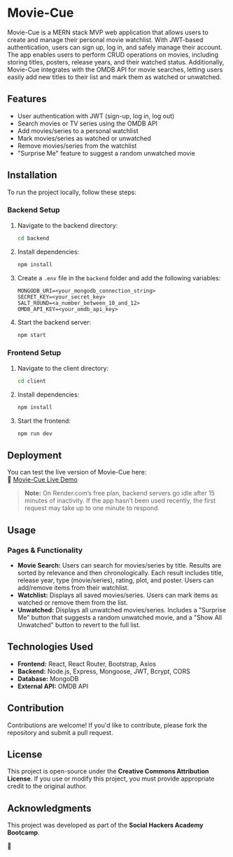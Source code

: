 # Movie-Cue

Movie-Cue is a MERN stack MVP web application that allows users to create and manage their personal movie watchlist. With JWT-based authentication, users can sign up, log in, and safely manage their account. The app enables users to perform CRUD operations on movies, including storing titles, posters, release years, and their watched status. Additionally, Movie-Cue integrates with the OMDB API for movie searches, letting users easily add new titles to their list and mark them as watched or unwatched.

## Features

- User authentication with JWT (sign-up, log in, log out)
- Search movies or TV series using the OMDB API
- Add movies/series to a personal watchlist
- Mark movies/series as watched or unwatched
- Remove movies/series from the watchlist
- "Surprise Me" feature to suggest a random unwatched movie

## Installation

To run the project locally, follow these steps:

### Backend Setup

1. Navigate to the backend directory:
   ```sh
   cd backend
   ```
2. Install dependencies:
   ```sh
   npm install
   ```
3. Create a `.env` file in the `backend` folder and add the following variables:
   ```env
   MONGODB_URI=<your_mongodb_connection_string>
   SECRET_KEY=<your_secret_key>
   SALT_ROUND=<a_number_between_10_and_12>
   OMDB_API_KEY=<your_omdb_api_key>
   ```
4. Start the backend server:
   ```sh
   npm start
   ```

### Frontend Setup

1. Navigate to the client directory:
   ```sh
   cd client
   ```
2. Install dependencies:
   ```sh
   npm install
   ```
3. Start the frontend:
   ```sh
   npm run dev
   ```

## Deployment  
You can test the live version of Movie-Cue here:  
🔗 [Movie-Cue Live Demo](https://katsakos-movie-cue.netlify.app/)

> **Note:** On Render.com’s free plan, backend servers go idle after 15 minutes of inactivity. If the app hasn’t been used recently, the first request may take up to one minute to respond.

## Usage

### Pages & Functionality

- **Movie Search:** Users can search for movies/series by title. Results are sorted by relevance and then chronologically. Each result includes title, release year, type (movie/series), rating, plot, and poster. Users can add/remove items from their watchlist.
- **Watchlist:** Displays all saved movies/series. Users can mark items as watched or remove them from the list.
- **Unwatched:** Displays all unwatched movies/series. Includes a "Surprise Me" button that suggests a random unwatched movie, and a "Show All Unwatched" button to revert to the full list.

## Technologies Used

- **Frontend:** React, React Router, Bootstrap, Axios
- **Backend:** Node.js, Express, Mongoose, JWT, Bcrypt, CORS
- **Database:** MongoDB
- **External API:** OMDB API

## Contribution

Contributions are welcome! If you'd like to contribute, please fork the repository and submit a pull request.

## License

This project is open-source under the **Creative Commons Attribution License**. If you use or modify this project, you must provide appropriate credit to the original author.

## Acknowledgments

This project was developed as part of the **Social Hackers Academy Bootcamp**.

🦖
